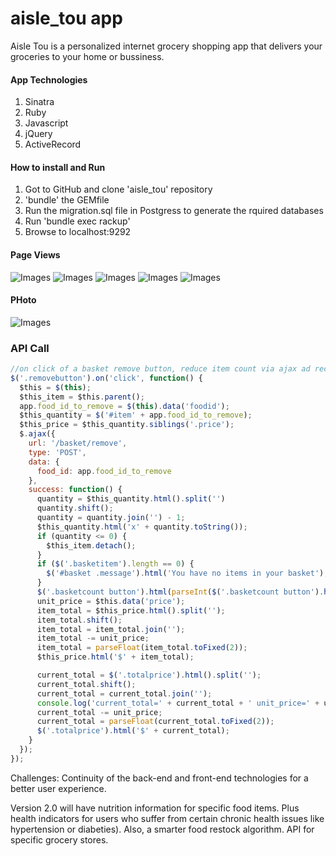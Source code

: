 # aisle_tou app
Aisle Tou is a personalized internet grocery shopping app that delivers your groceries to your home or bussiness.

#### App Technologies
1. Sinatra
2. Ruby
3. Javascript
4. jQuery
5. ActiveRecord

#### How to install and Run
1. Got to GitHub and clone 'aisle_tou' repository
2. 'bundle' the GEMfile
3. Run the migration.sql file in Postgress to generate the rquired databases
4. Run 'bundle exec rackup'
5. Browse to localhost:9292

#### Page Views
![Images](/designs/IOS_Views/index_welcome_page.png)
![Images](/designs/IOS_Views/home_dashboard_page.png)
![Images](/designs/IOS_Views/Basket_Shop_Page.png)
![Images](/designs/IOS_Views/scheduled_delivery_page.png)
![Images](/designs/IOS_Views/delivery_success_page.png)


#### PHoto
![Images](/public/images/groceries-bg.jpg)

### API Call

```js
//on click of a basket remove button, reduce item count via ajax ad recalculate total price on the fly
$('.removebutton').on('click', function() {
  $this = $(this);
  $this_item = $this.parent();
  app.food_id_to_remove = $(this).data('foodid');
  $this_quantity = $('#item' + app.food_id_to_remove);
  $this_price = $this_quantity.siblings('.price');
  $.ajax({
    url: '/basket/remove',
    type: 'POST',
    data: {
      food_id: app.food_id_to_remove
    },
    success: function() {
      quantity = $this_quantity.html().split('')
      quantity.shift();
      quantity = quantity.join('') - 1;
      $this_quantity.html('x' + quantity.toString());
      if (quantity <= 0) {
        $this_item.detach();
      }
      if ($('.basketitem').length == 0) {
        $('#basket .message').html('You have no items in your basket');
      }
      $('.basketcount button').html(parseInt($('.basketcount button').html()) - 1);
      unit_price = $this.data('price');
      item_total = $this_price.html().split('');
      item_total.shift();
      item_total = item_total.join('');
      item_total -= unit_price;
      item_total = parseFloat(item_total.toFixed(2));
      $this_price.html('$' + item_total);

      current_total = $('.totalprice').html().split('');
      current_total.shift();
      current_total = current_total.join('');
      console.log('current_total=' + current_total + ' unit_price=' + unit_price);
      current_total -= unit_price;
      current_total = parseFloat(current_total.toFixed(2));
      $('.totalprice').html('$' + current_total);
    }
  });
});
```

Challenges:  Continuity of the back-end and front-end technologies for a better user experience.

Version 2.0 will have nutrition information for specific food items. Plus health indicators for users who suffer from certain chronic health issues like hypertension or diabeties). Also, a smarter food restock algorithm. API for specific grocery stores.
